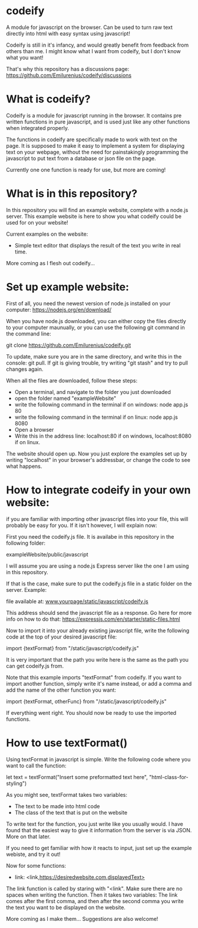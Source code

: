 # codeify
A module for javascript on the browser. Can be used to turn raw text directly into html with easy syntax using javascript!

Codeify is still in it's infancy, and would greatly benefit from feedback from others than me.
I might know what I want from codeify, but I don't know what you want! 

That's why this repository has a discussions page: https://github.com/Emilurenius/codeify/discussions

# What is codeify?
Codeify is a module for javascript running in the browser. It contains pre written functions in pure javascript, and is used just like any other functions when integrated properly.

The functions in codeify are specifically made to work with text on the page. It is supposed to make it easy to implement a system for displaying text on your webpage,
without the need for painstakingly programming the javascript to put text from a database or json file on the page.

Currently one one function is ready for use, but more are coming!

# What is in this repository?
In this repository you will find an example website, complete with a node.js server. This example website is here to show you what codeify could be used for on your website!

Current examples on the website:
* Simple text editor that displays the result of the text you write in real time.

More coming as I flesh out codeify...

# Set up example website:
First of all, you need the newest version of node.js installed on your computer: https://nodejs.org/en/download/

When you have node.js downloaded, you can either copy the files directly to your computer maunually, or you can use the following git command in the command line:

git clone https://github.com/Emilurenius/codeify.git

To update, make sure you are in the same directory, and write this in the console: git pull.
If git is giving trouble, try writing "git stash" and try to pull changes again.

When all the files are downloaded, follow these steps:
* Open a terminal, and navigate to the folder you just downloaded
* open the folder named "exampleWebsite"
* write the following command in the terminal if on windows: node app.js 80
* write the following command in the terminal if on linux: node app.js 8080
* Open a browser
* Write this in the address line: localhost:80 if on windows, localhost:8080 if on linux.

The website should open up. Now you just explore the examples set up by writing "localhost" in your browser's addressbar, or change the code to see what happens.

# How to integrate codeify in your own website:
if you are familiar with importing other javascript files into your file, this will probably be easy for you. If it isn't however,  I will explain now:

First you need the codeify.js file. It is availabe in this repository in the following folder:

exampleWebsite/public/javascript

I will assume you are using a node.js Express server like the one I am using in this repository.

If that is the case, make sure to put the codeify.js file in a static folder on the server. Example:

file available at: www.yourpage/static/javascript/codeify.js

This address should send the javascript file as a response. Go here for more info on how to do that: https://expressjs.com/en/starter/static-files.html

Now to import it into your already existing javascript file, write the following code at the top of your desired javascript file:

import {textFormat} from "/static/javascript/codeify.js"

It is very important that the path you write here is the same as the path you can get codeify.js from.

Note that this example imports "textFormat" from codeify. If you want to import another function, simply write it's name instead,
or add a comma and add the name of the other function you want:

import {textFormat, otherFunc} from "/static/javascript/codeify.js"

If everything went right. You should now be ready to use the imported functions.

# How to use textFormat()
Using textFormat in javascript is simple. Write the following code where you want to call the function:

let text = textFormat("Insert some preformatted text here", "html-class-for-styling")

As you might see, textFormat takes two variables:
* The text to be made into html code
* The class of the text that is put on the website

To write text for the function, you just write like you usually would. I have found that the easiest way to give it information from the server is via JSON. More on that later.

If you need to get familiar with how it reacts to input, just set up the example webiste, and try it out!

Now for some functions:
* link: <link,https://desiredwebsite.com,displayedText>

The link function is called by staring with "<link". Make sure there are no spaces when writing the function. Then it takes two variables: The link comes after the first comma, and then after the second comma you write the text you want to be displayed on the website.

More coming as I make them... Suggestions are also welcome!
